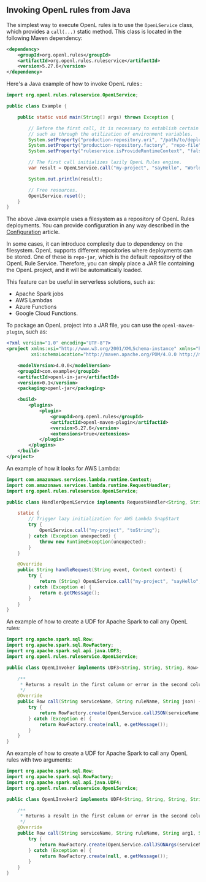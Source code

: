 ## Invoking OpenL rules from Java

The simplest way to execute OpenL rules is to use the `OpenLService` class, which provides a `call(...)` static method.
This class is located in the following Maven dependency:

```xml
<dependency>
    <groupId>org.openl.rules</groupId>
    <artifactId>org.openl.rules.ruleservice</artifactId>
    <version>5.27.6</version>
</dependency>
```

Here's a Java example of how to invoke OpenL rules::

```java
import org.openl.rules.ruleservice.OpenLService;

public class Example {

    public static void main(String[] args) throws Exception {

        // Before the first call, it is necessary to establish certain configurations,
        // such as through the utilization of environment variables.
        System.setProperty("production-repository.uri", "/path/to/deployment/repository/folder");
        System.setProperty("production-repository.factory", "repo-file");
        System.setProperty("ruleservice.isProvideRuntimeContext", "false");

        // The first call initializes lazily OpenL Rules engine.
        var result = OpenLService.call("my-project", "sayHello", "World");

        System.out.println(result);

        // Free resources.
        OpenLService.reset();
    }
}
```

The above Java example uses a filesystem as a repository of OpenL Rules deployments. You can provide configuration in
any way described in the [Configuration](Configuration.md) article.

In some cases, it can introduce complexity due to dependency on the filesystem. OpenL supports different repositories
where deployments can be stored. One of these is `repo-jar`, which is the default repository of the OpenL Rule Service.
Therefore, you can simply place a JAR file containing the OpenL project, and it will be automatically loaded.

This feature can be useful in serverless solutions, such as:

- Apache Spark jobs
- AWS Lambdas
- Azure Functions
- Google Cloud Functions.

To package an OpenL project into a JAR file, you can use the `openl-maven-plugin`, such as:

```xml
<?xml version="1.0" encoding="UTF-8"?>
<project xmlns:xsi="http://www.w3.org/2001/XMLSchema-instance" xmlns="http://maven.apache.org/POM/4.0.0"
         xsi:schemaLocation="http://maven.apache.org/POM/4.0.0 http://maven.apache.org/xsd/maven-4.0.0.xsd">

    <modelVersion>4.0.0</modelVersion>
    <groupId>com.example</groupId>
    <artifactId>openl-in-jar</artifactId>
    <version>0.1</version>
    <packaging>openl-jar</packaging>

    <build>
        <plugins>
            <plugin>
                <groupId>org.openl.rules</groupId>
                <artifactId>openl-maven-plugin</artifactId>
                <version>5.27.6</version>
                <extensions>true</extensions>
            </plugin>
        </plugins>
    </build>
</project>
```

An example of how it looks for AWS Lambda:

```java
import com.amazonaws.services.lambda.runtime.Context;
import com.amazonaws.services.lambda.runtime.RequestHandler;
import org.openl.rules.ruleservice.OpenLService;

public class HandlerOpenLService implements RequestHandler<String, String> {

    static {
        // Trigger lazy initialization for AWS Lambda SnapStart
        try {
            OpenLService.call("my-project", "toString");
        } catch (Exception unexpected) {
            throw new RuntimeException(unexpected);
        }
    }

    @Override
    public String handleRequest(String event, Context context) {
        try {
            return (String) OpenLService.call("my-project", "sayHello", event);
        } catch (Exception e) {
            return e.getMessage();
        }
    }
}
```

An example of how to create a UDF for Apache Spark to call any OpenL rules:

```java
import org.apache.spark.sql.Row;
import org.apache.spark.sql.RowFactory;
import org.apache.spark.sql.api.java.UDF3;
import org.openl.rules.ruleservice.OpenLService;

public class OpenLInvoker implements UDF3<String, String, String, Row> {

    /**
     * Returns a result in the first column or error in the second column.
     */
    @Override
    public Row call(String serviceName, String ruleName, String json) {
        try {
            return RowFactory.create(OpenLService.callJSON(serviceName, ruleName, json), null);
        } catch (Exception e) {
            return RowFactory.create(null, e.getMessage());
        }
    }
}
```

An example of how to create a UDF for Apache Spark to call any OpenL rules with two arguments:

```java
import org.apache.spark.sql.Row;
import org.apache.spark.sql.RowFactory;
import org.apache.spark.sql.api.java.UDF4;
import org.openl.rules.ruleservice.OpenLService;

public class OpenLInvoker2 implements UDF4<String, String, String, String, Row> {

    /**
     * Returns a result in the first column or error in the second column.
     */
    @Override
    public Row call(String serviceName, String ruleName, String arg1, String arg2) {
        try {
            return RowFactory.create(OpenLService.callJSONArgs(serviceName, ruleName, arg1, arg2), null);
        } catch (Exception e) {
            return RowFactory.create(null, e.getMessage());
        }
    }
}
```
